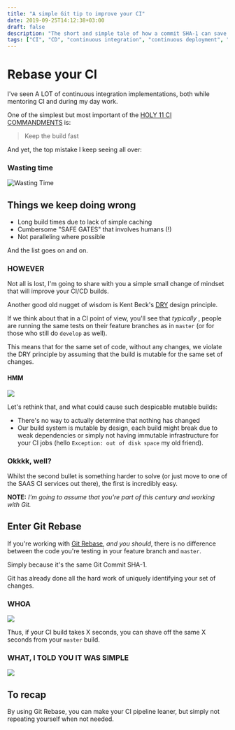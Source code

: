 ```yaml
---
title: "A simple Git tip to improve your CI"
date: 2019-09-25T14:12:38+03:00
draft: false
description: "The short and simple tale of how a commit SHA-1 can save you time and trouble"
tags: ["CI", "CD", "continuous integration", "continuous deployment", "git"]
---
```


# Rebase your CI

I've seen A LOT of continuous integration implementations, both while mentoring CI and during my day work.

One of the simplest but most important of the [HOLY 11 CI COMMANDMENTS](https://martinfowler.com/articles/continuousIntegration.html) is:

> Keep the build fast

And yet, the top mistake I keep seeing all over:

### Wasting time

![Wasting Time](https://media.giphy.com/media/lcjWzvc9po5Og6eV4V/giphy.gif)

## Things we keep doing wrong

* Long build times due to lack of simple caching
* Cumbersome "SAFE GATES" that involves humans (!)
* Not paralleling where possible

And the list goes on and on.

### HOWEVER

Not all is lost, I'm going to share with you a simple small change of mindset that will improve your CI/CD builds.

Another good old nugget of wisdom is Kent Beck's [DRY](https://martinfowler.com/bliki/BeckDesignRules.html) design principle.

If we think about that in a CI point of view, you'll see that _typically_ , people are running the same tests on their feature branches as in `master` (or for those who still do `develop` as well).

This means that for the same set of code, without any changes, we violate the DRY principle by assuming that the build is mutable for the same set of changes.

#### HMM

![](https://media.giphy.com/media/kPtv3UIPrv36cjxqLs/giphy.gif)

Let's rethink that, and what could cause such despicable mutable builds:

* There's no way to actually determine that nothing has changed
* Our build system is mutable by design, each build might break due to weak dependencies or simply not having immutable infrastructure for your CI jobs (hello `Exception: out of disk space` my old friend).

### Okkkk, well?

Whilst the second bullet is something harder to solve (or just move to one of the SAAS CI services out there), the first is incredibly easy.

**NOTE:** _I'm going to assume that you're part of this century and working with Git._

## Enter Git Rebase

If you're working with [Git Rebase](https://git-scm.com/docs/git-rebase), _and you should_, there is no difference between the code you're testing in your feature branch and `master`.

Simply because it's the same Git Commit SHA-1.

Git has already done all the hard work of uniquely identifying your set of changes.

### WHOA

![](https://media.giphy.com/media/1TjuPOvVALy4o/giphy.gif)

Thus, if your CI build takes X seconds, you can shave off the same X seconds from your `master` build.

### WHAT, I TOLD YOU IT WAS SIMPLE

![](https://media.giphy.com/media/iKHWBVBR3sevcSRiLZ/giphy.gif)

## To recap

By using Git Rebase, you can make your CI pipeline leaner, but simply not repeating yourself when not needed.
